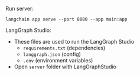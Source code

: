 Run server:
```
langchain app serve --port 8080 --app main:app
```

LangGraph Studio:
- These files are used to run the LangGraph Studio
    - `requirements.txt` (dependencies)
    - `langgraph.json` (config)
    - `.env` (environment variables)
- Open `server` folder with LangGraphStudio
